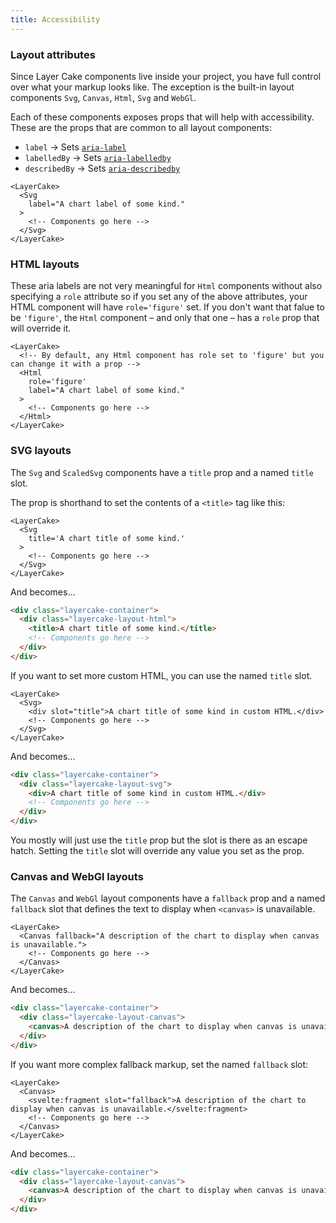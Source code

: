 ```yaml
---
title: Accessibility
---
```


### Layout attributes

Since Layer Cake components live inside your project, you have full control over what your markup looks like. The exception is the built-in layout components `Svg`, `Canvas`, `Html`, `Svg` and `WebGl`.

Each of these components exposes props that will help with accessibility. These are the props that are common to all layout components:

* `label` → Sets [`aria-label`](https://developer.mozilla.org/en-US/docs/Web/Accessibility/ARIA/Attributes/aria-label)
* `labelledBy` → Sets [`aria-labelledby`](https://developer.mozilla.org/en-US/docs/Web/Accessibility/ARIA/Attributes/aria-labelledby)
* `describedBy` → Sets [`aria-describedby`](https://developer.mozilla.org/en-US/docs/Web/Accessibility/ARIA/Attributes/aria-describedby)

```svelte
<LayerCake>
  <Svg
    label="A chart label of some kind."
  >
    <!-- Components go here -->
  </Svg>
</LayerCake>
```

### HTML layouts

These aria labels are not very meaningful for `Html` components without also specifying a `role` attribute so if you set any of the above attributes, your HTML component will have `role='figure'` set. If you don't want that falue to be `'figure'`, the `Html` component – and only that one – has a `role` prop that will override it.

```svelte
<LayerCake>
  <!-- By default, any Html component has role set to 'figure' but you can change it with a prop -->
  <Html
    role='figure'
    label="A chart label of some kind."
  >
    <!-- Components go here -->
  </Html>
</LayerCake>
```

### SVG layouts

The `Svg` and `ScaledSvg` components have a `title` prop and a named `title` slot.

The prop is shorthand to set the contents of a `<title>` tag like this:

```svelte
<LayerCake>
  <Svg
    title='A chart title of some kind.'
  >
    <!-- Components go here -->
  </Svg>
</LayerCake>
```

And becomes...

```html
<div class="layercake-container">
  <div class="layercake-layout-html">
    <title>A chart title of some kind.</title>
    <!-- Components go here -->
  </div>
</div>
```

If you want to set more custom HTML, you can use the named `title` slot.

```svelte
<LayerCake>
  <Svg>
    <div slot="title">A chart title of some kind in custom HTML.</div>
    <!-- Components go here -->
  </Svg>
</LayerCake>
```

And becomes...

```html
<div class="layercake-container">
  <div class="layercake-layout-svg">
    <div>A chart title of some kind in custom HTML.</div>
    <!-- Components go here -->
  </div>
</div>
```

You mostly will just use the `title` prop but the slot is there as an escape hatch. Setting the `title` slot will override any value you set as the prop.

### Canvas and WebGl layouts

The `Canvas` and `WebGl` layout components have a `fallback` prop and a named `fallback` slot that defines the text to display when `<canvas>` is unavailable.

```svelte
<LayerCake>
  <Canvas fallback="A description of the chart to display when canvas is unavailable.">
    <!-- Components go here -->
  </Canvas>
</LayerCake>
```

And becomes...

```html
<div class="layercake-container">
  <div class="layercake-layout-canvas">
    <canvas>A description of the chart to display when canvas is unavailable.</canvas>
  </div>
</div>
```

If you want more complex fallback markup, set the named `fallback` slot:

```svelte
<LayerCake>
  <Canvas>
    <svelte:fragment slot="fallback">A description of the chart to display when canvas is unavailable.</svelte:fragment>
    <!-- Components go here -->
  </Canvas>
</LayerCake>
```

And becomes...

```html
<div class="layercake-container">
  <div class="layercake-layout-canvas">
    <canvas>A description of the chart to display when canvas is unavailable.</canvas>
  </div>
</div>
```
